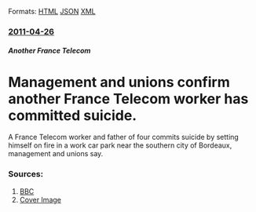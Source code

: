 
Formats: [HTML](/news/2011/04/26/management-and-unions-confirm-another-france-ta-c-la-c-com-worker-has-committed-suicide.html)  [JSON](/news/2011/04/26/management-and-unions-confirm-another-france-ta-c-la-c-com-worker-has-committed-suicide.json)  [XML](/news/2011/04/26/management-and-unions-confirm-another-france-ta-c-la-c-com-worker-has-committed-suicide.xml)  

### [2011-04-26](/news/2011/04/26/index.md)

##### Another France Telecom
# Management and unions confirm another France Telecom worker has committed suicide. 

A France Telecom worker and father of four commits suicide by setting himself on fire in a work car park near the southern city of Bordeaux, management and unions say.


### Sources:

1. [BBC](http://www.bbc.co.uk/news/world-europe-13204168)
1. [Cover Image](http://ichef.bbci.co.uk/news/1024/media/images/52356000/jpg/_52356992_011835643-1.jpg)
